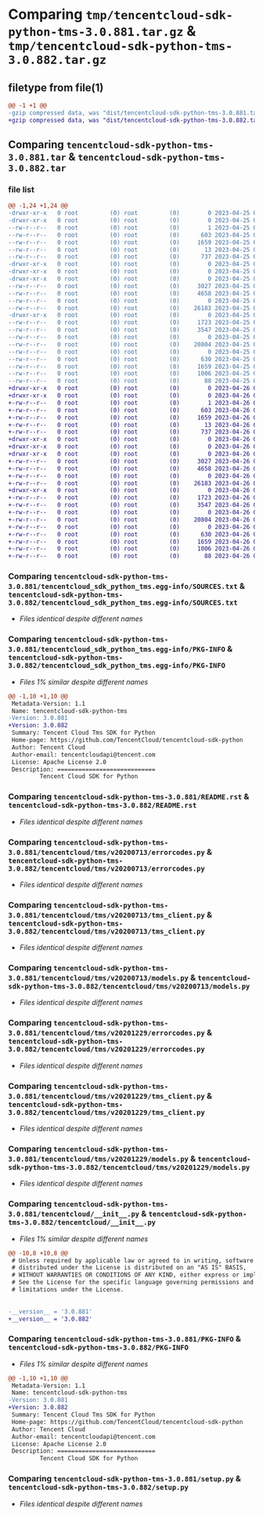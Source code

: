 # Comparing `tmp/tencentcloud-sdk-python-tms-3.0.881.tar.gz` & `tmp/tencentcloud-sdk-python-tms-3.0.882.tar.gz`

## filetype from file(1)

```diff
@@ -1 +1 @@
-gzip compressed data, was "dist/tencentcloud-sdk-python-tms-3.0.881.tar", last modified: Tue Apr 25 00:59:16 2023, max compression
+gzip compressed data, was "dist/tencentcloud-sdk-python-tms-3.0.882.tar", last modified: Wed Apr 26 03:58:03 2023, max compression
```

## Comparing `tencentcloud-sdk-python-tms-3.0.881.tar` & `tencentcloud-sdk-python-tms-3.0.882.tar`

### file list

```diff
@@ -1,24 +1,24 @@
-drwxr-xr-x   0 root         (0) root         (0)        0 2023-04-25 00:59:16.000000 tencentcloud-sdk-python-tms-3.0.881/
-drwxr-xr-x   0 root         (0) root         (0)        0 2023-04-25 00:59:16.000000 tencentcloud-sdk-python-tms-3.0.881/tencentcloud_sdk_python_tms.egg-info/
--rw-r--r--   0 root         (0) root         (0)        1 2023-04-25 00:59:16.000000 tencentcloud-sdk-python-tms-3.0.881/tencentcloud_sdk_python_tms.egg-info/dependency_links.txt
--rw-r--r--   0 root         (0) root         (0)      603 2023-04-25 00:59:16.000000 tencentcloud-sdk-python-tms-3.0.881/tencentcloud_sdk_python_tms.egg-info/SOURCES.txt
--rw-r--r--   0 root         (0) root         (0)     1659 2023-04-25 00:59:16.000000 tencentcloud-sdk-python-tms-3.0.881/tencentcloud_sdk_python_tms.egg-info/PKG-INFO
--rw-r--r--   0 root         (0) root         (0)       13 2023-04-25 00:59:16.000000 tencentcloud-sdk-python-tms-3.0.881/tencentcloud_sdk_python_tms.egg-info/top_level.txt
--rw-r--r--   0 root         (0) root         (0)      737 2023-04-25 00:59:16.000000 tencentcloud-sdk-python-tms-3.0.881/README.rst
-drwxr-xr-x   0 root         (0) root         (0)        0 2023-04-25 00:59:16.000000 tencentcloud-sdk-python-tms-3.0.881/tencentcloud/
-drwxr-xr-x   0 root         (0) root         (0)        0 2023-04-25 00:59:16.000000 tencentcloud-sdk-python-tms-3.0.881/tencentcloud/tms/
-drwxr-xr-x   0 root         (0) root         (0)        0 2023-04-25 00:59:16.000000 tencentcloud-sdk-python-tms-3.0.881/tencentcloud/tms/v20200713/
--rw-r--r--   0 root         (0) root         (0)     3027 2023-04-25 00:59:16.000000 tencentcloud-sdk-python-tms-3.0.881/tencentcloud/tms/v20200713/errorcodes.py
--rw-r--r--   0 root         (0) root         (0)     4658 2023-04-25 00:59:16.000000 tencentcloud-sdk-python-tms-3.0.881/tencentcloud/tms/v20200713/tms_client.py
--rw-r--r--   0 root         (0) root         (0)        0 2023-04-25 00:59:16.000000 tencentcloud-sdk-python-tms-3.0.881/tencentcloud/tms/v20200713/__init__.py
--rw-r--r--   0 root         (0) root         (0)    26183 2023-04-25 00:59:16.000000 tencentcloud-sdk-python-tms-3.0.881/tencentcloud/tms/v20200713/models.py
-drwxr-xr-x   0 root         (0) root         (0)        0 2023-04-25 00:59:16.000000 tencentcloud-sdk-python-tms-3.0.881/tencentcloud/tms/v20201229/
--rw-r--r--   0 root         (0) root         (0)     1723 2023-04-25 00:59:16.000000 tencentcloud-sdk-python-tms-3.0.881/tencentcloud/tms/v20201229/errorcodes.py
--rw-r--r--   0 root         (0) root         (0)     3547 2023-04-25 00:59:16.000000 tencentcloud-sdk-python-tms-3.0.881/tencentcloud/tms/v20201229/tms_client.py
--rw-r--r--   0 root         (0) root         (0)        0 2023-04-25 00:59:16.000000 tencentcloud-sdk-python-tms-3.0.881/tencentcloud/tms/v20201229/__init__.py
--rw-r--r--   0 root         (0) root         (0)    20804 2023-04-25 00:59:16.000000 tencentcloud-sdk-python-tms-3.0.881/tencentcloud/tms/v20201229/models.py
--rw-r--r--   0 root         (0) root         (0)        0 2023-04-25 00:59:16.000000 tencentcloud-sdk-python-tms-3.0.881/tencentcloud/tms/__init__.py
--rw-r--r--   0 root         (0) root         (0)      630 2023-04-25 00:59:16.000000 tencentcloud-sdk-python-tms-3.0.881/tencentcloud/__init__.py
--rw-r--r--   0 root         (0) root         (0)     1659 2023-04-25 00:59:16.000000 tencentcloud-sdk-python-tms-3.0.881/PKG-INFO
--rw-r--r--   0 root         (0) root         (0)     1006 2023-04-25 00:59:16.000000 tencentcloud-sdk-python-tms-3.0.881/setup.py
--rw-r--r--   0 root         (0) root         (0)       88 2023-04-25 00:59:16.000000 tencentcloud-sdk-python-tms-3.0.881/setup.cfg
+drwxr-xr-x   0 root         (0) root         (0)        0 2023-04-26 03:58:03.000000 tencentcloud-sdk-python-tms-3.0.882/
+drwxr-xr-x   0 root         (0) root         (0)        0 2023-04-26 03:58:03.000000 tencentcloud-sdk-python-tms-3.0.882/tencentcloud_sdk_python_tms.egg-info/
+-rw-r--r--   0 root         (0) root         (0)        1 2023-04-26 03:58:03.000000 tencentcloud-sdk-python-tms-3.0.882/tencentcloud_sdk_python_tms.egg-info/dependency_links.txt
+-rw-r--r--   0 root         (0) root         (0)      603 2023-04-26 03:58:03.000000 tencentcloud-sdk-python-tms-3.0.882/tencentcloud_sdk_python_tms.egg-info/SOURCES.txt
+-rw-r--r--   0 root         (0) root         (0)     1659 2023-04-26 03:58:03.000000 tencentcloud-sdk-python-tms-3.0.882/tencentcloud_sdk_python_tms.egg-info/PKG-INFO
+-rw-r--r--   0 root         (0) root         (0)       13 2023-04-26 03:58:03.000000 tencentcloud-sdk-python-tms-3.0.882/tencentcloud_sdk_python_tms.egg-info/top_level.txt
+-rw-r--r--   0 root         (0) root         (0)      737 2023-04-26 03:58:03.000000 tencentcloud-sdk-python-tms-3.0.882/README.rst
+drwxr-xr-x   0 root         (0) root         (0)        0 2023-04-26 03:58:03.000000 tencentcloud-sdk-python-tms-3.0.882/tencentcloud/
+drwxr-xr-x   0 root         (0) root         (0)        0 2023-04-26 03:58:03.000000 tencentcloud-sdk-python-tms-3.0.882/tencentcloud/tms/
+drwxr-xr-x   0 root         (0) root         (0)        0 2023-04-26 03:58:03.000000 tencentcloud-sdk-python-tms-3.0.882/tencentcloud/tms/v20200713/
+-rw-r--r--   0 root         (0) root         (0)     3027 2023-04-26 03:58:03.000000 tencentcloud-sdk-python-tms-3.0.882/tencentcloud/tms/v20200713/errorcodes.py
+-rw-r--r--   0 root         (0) root         (0)     4658 2023-04-26 03:58:03.000000 tencentcloud-sdk-python-tms-3.0.882/tencentcloud/tms/v20200713/tms_client.py
+-rw-r--r--   0 root         (0) root         (0)        0 2023-04-26 03:58:03.000000 tencentcloud-sdk-python-tms-3.0.882/tencentcloud/tms/v20200713/__init__.py
+-rw-r--r--   0 root         (0) root         (0)    26183 2023-04-26 03:58:03.000000 tencentcloud-sdk-python-tms-3.0.882/tencentcloud/tms/v20200713/models.py
+drwxr-xr-x   0 root         (0) root         (0)        0 2023-04-26 03:58:03.000000 tencentcloud-sdk-python-tms-3.0.882/tencentcloud/tms/v20201229/
+-rw-r--r--   0 root         (0) root         (0)     1723 2023-04-26 03:58:03.000000 tencentcloud-sdk-python-tms-3.0.882/tencentcloud/tms/v20201229/errorcodes.py
+-rw-r--r--   0 root         (0) root         (0)     3547 2023-04-26 03:58:03.000000 tencentcloud-sdk-python-tms-3.0.882/tencentcloud/tms/v20201229/tms_client.py
+-rw-r--r--   0 root         (0) root         (0)        0 2023-04-26 03:58:03.000000 tencentcloud-sdk-python-tms-3.0.882/tencentcloud/tms/v20201229/__init__.py
+-rw-r--r--   0 root         (0) root         (0)    20804 2023-04-26 03:58:03.000000 tencentcloud-sdk-python-tms-3.0.882/tencentcloud/tms/v20201229/models.py
+-rw-r--r--   0 root         (0) root         (0)        0 2023-04-26 03:58:03.000000 tencentcloud-sdk-python-tms-3.0.882/tencentcloud/tms/__init__.py
+-rw-r--r--   0 root         (0) root         (0)      630 2023-04-26 03:58:03.000000 tencentcloud-sdk-python-tms-3.0.882/tencentcloud/__init__.py
+-rw-r--r--   0 root         (0) root         (0)     1659 2023-04-26 03:58:03.000000 tencentcloud-sdk-python-tms-3.0.882/PKG-INFO
+-rw-r--r--   0 root         (0) root         (0)     1006 2023-04-26 03:58:03.000000 tencentcloud-sdk-python-tms-3.0.882/setup.py
+-rw-r--r--   0 root         (0) root         (0)       88 2023-04-26 03:58:03.000000 tencentcloud-sdk-python-tms-3.0.882/setup.cfg
```

### Comparing `tencentcloud-sdk-python-tms-3.0.881/tencentcloud_sdk_python_tms.egg-info/SOURCES.txt` & `tencentcloud-sdk-python-tms-3.0.882/tencentcloud_sdk_python_tms.egg-info/SOURCES.txt`

 * *Files identical despite different names*

### Comparing `tencentcloud-sdk-python-tms-3.0.881/tencentcloud_sdk_python_tms.egg-info/PKG-INFO` & `tencentcloud-sdk-python-tms-3.0.882/tencentcloud_sdk_python_tms.egg-info/PKG-INFO`

 * *Files 1% similar despite different names*

```diff
@@ -1,10 +1,10 @@
 Metadata-Version: 1.1
 Name: tencentcloud-sdk-python-tms
-Version: 3.0.881
+Version: 3.0.882
 Summary: Tencent Cloud Tms SDK for Python
 Home-page: https://github.com/TencentCloud/tencentcloud-sdk-python
 Author: Tencent Cloud
 Author-email: tencentcloudapi@tencent.com
 License: Apache License 2.0
 Description: ============================
         Tencent Cloud SDK for Python
```

### Comparing `tencentcloud-sdk-python-tms-3.0.881/README.rst` & `tencentcloud-sdk-python-tms-3.0.882/README.rst`

 * *Files identical despite different names*

### Comparing `tencentcloud-sdk-python-tms-3.0.881/tencentcloud/tms/v20200713/errorcodes.py` & `tencentcloud-sdk-python-tms-3.0.882/tencentcloud/tms/v20200713/errorcodes.py`

 * *Files identical despite different names*

### Comparing `tencentcloud-sdk-python-tms-3.0.881/tencentcloud/tms/v20200713/tms_client.py` & `tencentcloud-sdk-python-tms-3.0.882/tencentcloud/tms/v20200713/tms_client.py`

 * *Files identical despite different names*

### Comparing `tencentcloud-sdk-python-tms-3.0.881/tencentcloud/tms/v20200713/models.py` & `tencentcloud-sdk-python-tms-3.0.882/tencentcloud/tms/v20200713/models.py`

 * *Files identical despite different names*

### Comparing `tencentcloud-sdk-python-tms-3.0.881/tencentcloud/tms/v20201229/errorcodes.py` & `tencentcloud-sdk-python-tms-3.0.882/tencentcloud/tms/v20201229/errorcodes.py`

 * *Files identical despite different names*

### Comparing `tencentcloud-sdk-python-tms-3.0.881/tencentcloud/tms/v20201229/tms_client.py` & `tencentcloud-sdk-python-tms-3.0.882/tencentcloud/tms/v20201229/tms_client.py`

 * *Files identical despite different names*

### Comparing `tencentcloud-sdk-python-tms-3.0.881/tencentcloud/tms/v20201229/models.py` & `tencentcloud-sdk-python-tms-3.0.882/tencentcloud/tms/v20201229/models.py`

 * *Files identical despite different names*

### Comparing `tencentcloud-sdk-python-tms-3.0.881/tencentcloud/__init__.py` & `tencentcloud-sdk-python-tms-3.0.882/tencentcloud/__init__.py`

 * *Files 1% similar despite different names*

```diff
@@ -10,8 +10,8 @@
 # Unless required by applicable law or agreed to in writing, software
 # distributed under the License is distributed on an "AS IS" BASIS,
 # WITHOUT WARRANTIES OR CONDITIONS OF ANY KIND, either express or implied.
 # See the License for the specific language governing permissions and
 # limitations under the License.
 
 
-__version__ = '3.0.881'
+__version__ = '3.0.882'
```

### Comparing `tencentcloud-sdk-python-tms-3.0.881/PKG-INFO` & `tencentcloud-sdk-python-tms-3.0.882/PKG-INFO`

 * *Files 1% similar despite different names*

```diff
@@ -1,10 +1,10 @@
 Metadata-Version: 1.1
 Name: tencentcloud-sdk-python-tms
-Version: 3.0.881
+Version: 3.0.882
 Summary: Tencent Cloud Tms SDK for Python
 Home-page: https://github.com/TencentCloud/tencentcloud-sdk-python
 Author: Tencent Cloud
 Author-email: tencentcloudapi@tencent.com
 License: Apache License 2.0
 Description: ============================
         Tencent Cloud SDK for Python
```

### Comparing `tencentcloud-sdk-python-tms-3.0.881/setup.py` & `tencentcloud-sdk-python-tms-3.0.882/setup.py`

 * *Files identical despite different names*

